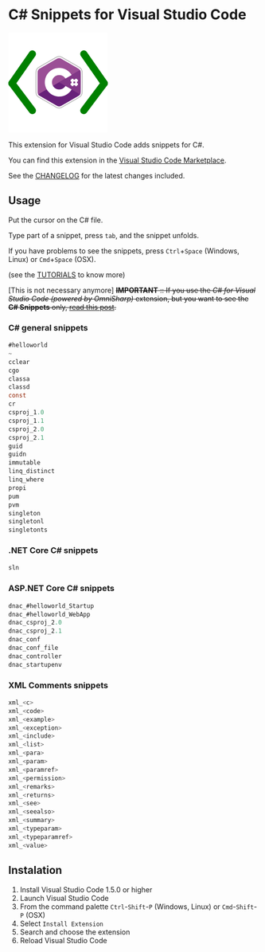 # C# Snippets for Visual Studio Code

![alt text](https://github.com/J0rgeSerran0/vscode-csharp-snippets/raw/master/images/vscode-csharp-snippets.png "C# Snippets")

This extension for Visual Studio Code adds snippets for C#.

You can find this extension in the [Visual Studio Code Marketplace](https://marketplace.visualstudio.com/items?itemName=jorgeserrano.vscode-csharp-snippets).

See the [CHANGELOG](https://github.com/J0rgeSerran0/vscode-csharp-snippets/blob/master/CHANGELOG.md) for the latest changes included.

## Usage
Put the cursor on the C# file.

Type part of a snippet, press `tab`, and the snippet unfolds.

If you have problems to see the snippets, press `Ctrl`+`Space` (Windows, Linux) or `Cmd`+`Space` (OSX).

(see the [TUTORIALS](https://github.com/J0rgeSerran0/vscode-csharp-snippets/blob/master/TUTORIALS.md) to know more)


[This is not necessary anymore]
~~**IMPORTANT** :: If you use the *C# for Visual Studio Code (powered by OmniSharp)* extension, but you want to see the **C# Snippets** only, [read this post](https://geeks.ms/jorge/2017/07/16/how-to-disable-the-c-snippets-for-the-c-extension-of-visual-studio-code/).~~


### C# general snippets
```csharp
#helloworld
~
cclear
cgo
classa
classd
const
cr
csproj_1.0
csproj_1.1
csproj_2.0
csproj_2.1
guid
guidn
immutable
linq_distinct
linq_where
propi
pum
pvm
singleton
singletonl
singletonts
```

### .NET Core C# snippets
```csharp
sln
```

### ASP.NET Core C# snippets
```csharp
dnac_#helloworld_Startup
dnac_#helloworld_WebApp
dnac_csproj_2.0
dnac_csproj_2.1
dnac_conf
dnac_conf_file
dnac_controller
dnac_startupenv
```

### XML Comments snippets
```csharp
xml_<c>
xml_<code>
xml_<example>
xml_<exception>
xml_<include>
xml_<list>
xml_<para>
xml_<param>
xml_<paramref>
xml_<permission>
xml_<remarks>
xml_<returns>
xml_<see>
xml_<seealso>
xml_<summary>
xml_<typeparam>
xml_<typeparamref>
xml_<value>
```


## Instalation

1. Install Visual Studio Code 1.5.0 or higher
2. Launch Visual Studio Code
3. From the command palette `Ctrl`-`Shift`-`P` (Windows, Linux) or `Cmd`-`Shift`-`P` (OSX)
4. Select `Install Extension`
5. Search and choose the extension
6. Reload Visual Studio Code